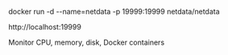 docker run -d --name=netdata -p 19999:19999 netdata/netdata

http://localhost:19999

Monitor CPU, memory, disk, Docker containers
